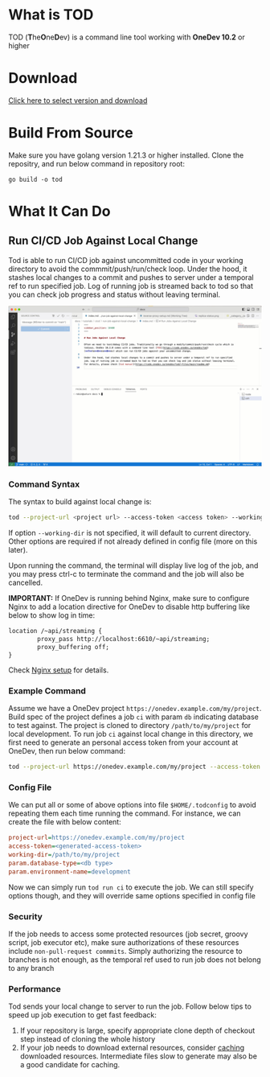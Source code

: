 # What is TOD

TOD (**T**he**O**ne**D**ev) is a command line tool working with **OneDev 10.2** or higher

# Download

[Click here to select version and download](https://code.onedev.io/onedev/tod/~builds?query=%22Job%22+is+%22Release%22+and+successful)

# Build From Source

Make sure you have golang version 1.21.3 or higher installed. Clone the repositry, and run below command in repository root:

```
go build -o tod
```

# What It Can Do

## Run CI/CD Job Against Local Change

Tod is able to run CI/CD job against uncommitted code in your working directory to avoid the commmit/push/run/check loop. Under the hood, it stashes local changes to a commit and pushes to server under a temporal ref to run specified job. Log of running job is streamed back to tod  so that you can check job progress and status without leaving terminal.

![tod](./tod.gif)

### Command Syntax 

The syntax to build against local change is: 

```bash
tod --project-url <project url> --access-token <access token> --working-dir <git working directory of the project> run --param <name1>=<value1> --param <name2>=<value2> <job name>
```

If option `--working-dir` is not specified, it will default to current directory. Other options are required if not already defined in config file (more on this later). 

Upon running the command, the terminal will display live log of the job, and you may press ctrl-c to terminate the command and the job will also be cancelled. 

**IMPORTANT:** If OneDev is running behind Nginx, make sure to configure Nginx to add a location directive for OneDev to disable http buffering like below to show log in time:

```
location /~api/streaming {
        proxy_pass http://localhost:6610/~api/streaming;
        proxy_buffering off;
}
```

Check [Nginx setup](https://docs.onedev.io/administration-guide/reverse-proxy-setup#nginx) for details.

### Example Command

Assume we have a OneDev project `https://onedev.example.com/my/project`. Build spec of the project defines a job `ci` with param `db` indicating database to test against. The project is cloned to directory `/path/to/my/project` for local development. To run job `ci` against local change in this directory, we first need to generate an personal access token from your account at OneDev, then run below command:

```bash
tod --project-url https://onedev.example.com/my/project --access-token <generated-access-token> --working-dir /path/to/my/project run --param database-type=<db type> --param environment-name=production ci
```

### Config File

We can put all or some of above options into file `$HOME/.todconfig` to avoid repeating them each time running the command. For instance, we can create the file with below content:

```ini
project-url=https://onedev.example.com/my/project
access-token=<generated-access-token>
working-dir=/path/to/my/project
param.database-type=<db type>
param.environment-name=development
```

Now we can simply run `tod run ci` to execute the job. We can still specify options though, and they will override same options specified in config file

### Security 

If the job needs to access some protected resources (job secret, groovy script, job executor etc), make sure authorizations of these resources include `non-pull-request commmits`. Simply authorizing the resource to branches is not enough, as the temporal ref used to run job does not belong to any branch

### Performance

Tod sends your local change to server to run the job. Follow below tips to speed up job execution to get fast feedback:

1. If your repository is large, specify appropriate clone depth of checkout step instead of cloning the whole history
1. If your job needs to download external resources, consider [caching](https://docs.onedev.io/tutorials/cicd/job-cache) downloaded resources. Intermediate files slow to generate may also be a good candidate for caching.